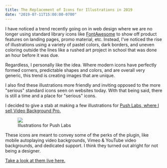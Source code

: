 ```yaml
---
title: The Replacement of Icons for Illustrations in 2019
date: "2019-07-11T15:00:00-0700"
---
```


I have noticed a trend recently going on in web design where we are no longer using standard library icons like [FontAwesome](https://fontawesome.com) to show off product features on landing pages, promo material, etc. Instead, I've noticed the rise of illustrations using a variety of pastel colors, dark borders, and uneven coloring outside the lines like a rushed art project in school that was done an hour before it was due.

Regardless, I personally like the idea. Where modern icons have perfectly formed corners, predictable shapes and colors, and are overall very generic, this trend is creating images that are unique.

I also find these illustrations more friendly and inviting opposed to the more "serious" standard icons seen on websites today. With that being said, there is still a time and a place for "serious" icons.

I decided to give a stab at making a few illustrations for [Push Labs, where I sell Video Background Pro.](https://pushlabs.co/video-background-pro)

<figure>
    <img src="video-background-pro-illustrations.png" />
    <figcaption>Illustrations for Push Labs</figcaption>
</figure>

These icons are meant to convey some of the perks of the plugin, like mobile autoplaying video backgrounds, Vimeo & YouTube video backgrounds, and dedicated support. I think they turned out alright for not being a designer.

[Take a look at them live here.](https://pushlabs.co/video-background-pro)
